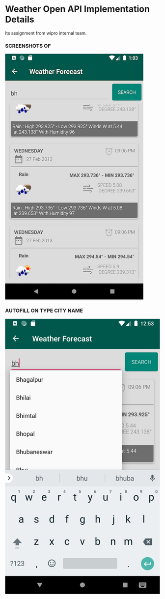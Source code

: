 # Weather Open API Implementation Details  
Its assignment from wipro internal team.  
 ### SCREENSHOTS OF 
![alt tag](https://github.com/spdobest/wipro_weather_assignment/blob/master/screenshots/ss3.png)
### AUTOFILL ON TYPE CITY NAME  
![alt tag](https://github.com/spdobest/wipro_weather_assignment/blob/master/screenshots/ss2.png)
